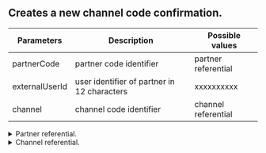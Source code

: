 ﻿## Creates a new channel code confirmation.

  |    Parameters         |    Description		                           |   Possible values        |
  | ----------------------|------------------------------------------------|--------------------------|  
  |     partnerCode       |   partner code identifier					   |	partner referential	  |
  |     externalUserId    |   user identifier of partner in 12 characters  |	xxxxxxxxxx            |
  |     channel           |   channel code identifier                      |	channel referential   |

<details>
  <summary>Partner referential.</summary>
  |    Id    |   Code	  |
  | ---------|------------| 
  |     1    |   bizca    |
</details>

<details>
  <summary>Channel referential.</summary>
  |    Id    |   Code	  |   Description |
  | ---------|------------|---------------|
  |     1    |   Sms      |   Sms         |
  |     2    |   Email    |   Email       |
  |     4    |   Whatsapp |   Whatsapp    |
</details>
